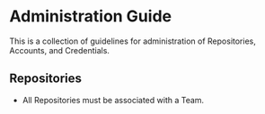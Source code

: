 # Administration Guide

This is a collection of guidelines for administration of Repositories, Accounts, and Credentials.

## Repositories

* All Repositories must be associated with a Team.
